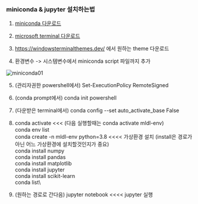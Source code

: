 ### miniconda & jupyter 설치하는법
1. <a href="https://docs.conda.io/en/latest/miniconda.html" target="_blank">miniconda 다운로드</a>

2. <a href="https://apps.microsoft.com/store/detail/windows-terminal/9N0DX20HK701?hl=ko-kr&gl=kr" target="_blank">microsoft terminal 다운로드</a>

3. https://windowsterminalthemes.dev/ 에서 원하는 theme 다운로드

4. 환경변수 -> 시스템변수에서 miniconda script 파일까지 추가

![miniconda01](https://user-images.githubusercontent.com/114986610/209664244-8a65d0e7-a986-4182-85c4-851c168b3af8.png)

5. (관리자권한 powershell에서) Set-ExecutionPolicy RemoteSigned 

6. (conda prompt에서) conda init powershell

7. (다운받은 terminal에서) conda config --set auto_activate_base False 

8. conda activate <<< (다음 실행할때는 conda activate mldl-env)\
conda env list\
conda create -n mldl-env python=3.8    <<<<    가상환경 설치 (install은 경로가 아닌 어느 가상환경에 설치할것인지가 중요)\
conda install numpy\
conda install pandas\
conda install matplotlib\
conda install jupyter\
conda install scikit-learn\
conda list\

9. (원하는 경로로 간다음) jupyter notebook  <<<<  jupyter 실행
